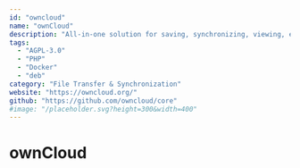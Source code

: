```yaml
---
id: "owncloud"
name: "ownCloud"
description: "All-in-one solution for saving, synchronizing, viewing, editing and sharing files, calendars, address books and more."
tags:
  - "AGPL-3.0"
  - "PHP"
  - "Docker"
  - "deb"
category: "File Transfer & Synchronization"
website: "https://owncloud.org/"
github: "https://github.com/owncloud/core"
#image: "/placeholder.svg?height=300&width=400"
---
```


# ownCloud
